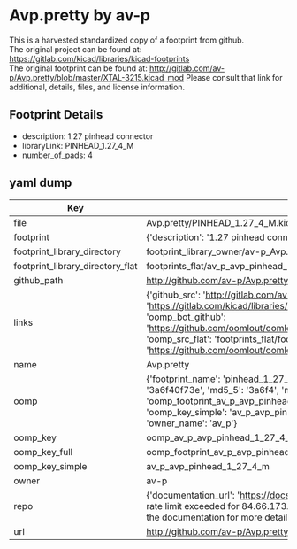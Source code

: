 # Avp.pretty by av-p  
This is a harvested standardized copy of a footprint from github.  
The original project can be found at:  
https://gitlab.com/kicad/libraries/kicad-footprints  
The original footprint can be found at:
http://gitlab.com/av-p/Avp.pretty/blob/master/XTAL-3215.kicad_mod
Please consult that link for additional, details, files, and license information.  
## Footprint Details
* description: 1.27 pinhead connector  
* libraryLink: PINHEAD_1.27_4_M  
* number_of_pads: 4  
## yaml dump  
| Key | Value |  
| --- | --- |  
| file | Avp.pretty/PINHEAD_1.27_4_M.kicad_mod |  
| footprint | {'description': '1.27 pinhead connector', 'libraryLink': 'PINHEAD_1.27_4_M', 'number_of_pads': 4} |  
| footprint_library_directory | footprint_library_owner/av-p_Avp.pretty |  
| footprint_library_directory_flat | footprints_flat/av_p_avp_pinhead_1_27_4_m/working |  
| github_path | http://github.com/av-p/Avp.pretty/blob/master/PINHEAD_1.27_4_M.kicad_mod |  
| links | {'github_src': 'http://gitlab.com/av-p/Avp.pretty/blob/master/XTAL-3215.kicad_mod', 'github_src_repo': 'https://gitlab.com/kicad/libraries/kicad-footprints', 'oomp_bot': 'footprints/av_p_avp_pinhead_1_27_4_m/working', 'oomp_bot_github': 'https://github.com/oomlout/oomlout_oomp_footprint_bot/tree/main/footprints/av_p_avp_pinhead_1_27_4_m/working', 'oomp_src_flat': 'footprints_flat/footprints_flat/av_p_avp_pinhead_1_27_4_m/working', 'oomp_src_flat_github': 'https://github.com/oomlout/oomlout_oomp_footprint_src/tree/main/footprints_flat/av_p_avp_pinhead_1_27_4_m/working'} |  
| name | Avp.pretty |  
| oomp | {'footprint_name': 'pinhead_1_27_4_m', 'library_name': 'avp', 'md5': '3a6f40f73e5ac418d8610f8120ddae9c', 'md5_10': '3a6f40f73e', 'md5_5': '3a6f4', 'md5_6': '3a6f40', 'oomp_key': 'oomp_av_p_avp_pinhead_1_27_4_m', 'oomp_key_extra': 'oomp_footprint_av_p_avp_pinhead_1_27_4_m', 'oomp_key_full': 'oomp_footprint_av_p_avp_pinhead_1_27_4_m_3a6f40', 'oomp_key_simple': 'av_p_avp_pinhead_1_27_4_m', 'original_filename': 'Avp.pretty/PINHEAD_1.27_4_M.kicad_mod', 'owner_name': 'av_p'} |  
| oomp_key | oomp_av_p_avp_pinhead_1_27_4_m |  
| oomp_key_full | oomp_footprint_av_p_avp_pinhead_1_27_4_m |  
| oomp_key_simple | av_p_avp_pinhead_1_27_4_m |  
| owner | av-p |  
| repo | {'documentation_url': 'https://docs.github.com/rest/overview/resources-in-the-rest-api#rate-limiting', 'message': "API rate limit exceeded for 84.66.173.59. (But here's the good news: Authenticated requests get a higher rate limit. Check out the documentation for more details.)"} |  
| url | http://github.com/av-p/Avp.pretty |  

